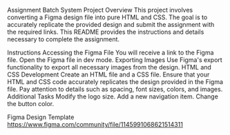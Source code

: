 Assignment Batch System
Project Overview
This project involves converting a Figma design file into pure HTML and CSS. The goal is to accurately replicate the provided design and submit the assignment with the required links. This README provides the instructions and details necessary to complete the assignment.

Instructions
Accessing the Figma File
You will receive a link to the Figma file.
Open the Figma file in dev mode.
Exporting Images
Use Figma's export functionality to export all necessary images from the design.
HTML and CSS Development
Create an HTML file and a CSS file.
Ensure that your HTML and CSS code accurately replicates the design provided in the Figma file.
Pay attention to details such as spacing, font sizes, colors, and images.
Additional Tasks
Modify the logo size.
Add a new navigation item.
Change the button color.

Figma Design Template
https://www.figma.com/community/file/1145991068621514311